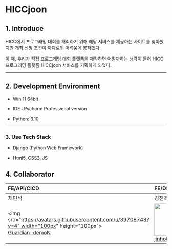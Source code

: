 # HICCjoon



## 1. Introduce

HICC에서 프로그래밍 대회를 개최하기 위해 해당 서비스를 제공하는 사이트를 찾아봤지만 개최 신청 조건이 까다로워 어려움에 봉착했다.

이 때, 우리가 직접 프로그래밍 대회 플랫폼을 제작하면 어떨까하는 생각이 들어 HICC 프로그래밍 플랫폼 HICCjoon 서비스를 기획하게 되었다.



-----------

## 2. Development Environment

+ Win 11 64bit

+ IDE : Pycharm Professional version

+ Python: 3.10



-----

### 3. Use Tech Stack

+ Django (Python Web Framework)

+ Html5, CSS3, JS



## 4. Collaborator

| FE/API/CICD                                                                                                                                                      | FE/DB                                                                                                                                                                                                    | BE/DB                                                                                                                                                          | FE                                                                                                                                             |
|:---------------------------------------------------------------------------------------------------------------------------------------------------------------- |:-------------------------------------------------------------------------------------------------------------------------------------------------------------------------------------------------------- |:-------------------------------------------------------------------------------------------------------------------------------------------------------------- |:---------------------------------------------------------------------------------------------------------------------------------------------- |
| 채민석                                                                                                                                                              | 김진호                                                                                                                                                                                                      | 김준호                                                                                                                                                            | 최세호                                                                                                                                            |
| <img src="https://avatars.githubusercontent.com/u/39708748?v=4" width="100px" height="100px"><br/><a href="https://github.com/Guardian-demoN">Guardian-demoN</a> | <img src="https://avatars.githubusercontent.com/u/81083461?s=400&u=9f409793053fbc722ca1aa36c9536ad425fd7246&v=4" width="100px" height="100px"><br><a href="https://github.com/jinhokim98">jinhokim98</a> | <img src="https://avatars.githubusercontent.com/u/79552567?v=4" width="100px" height="100px"><br> <a href="https://github.com/darkenergy814">darkenergy814</a> | <img src="https://avatars.githubusercontent.com/u/96410921?v=4" width="100px" height="100px"><br> <a href="https://github.com/sseho">sseho</a> |